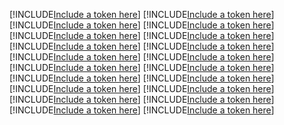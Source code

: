 [!INCLUDE[Include a token here](refs1527038977064/r1.md)]
[!INCLUDE[Include a token here](refs1527038977064/r2.md)]
[!INCLUDE[Include a token here](refs1527038977064/r3.md)]
[!INCLUDE[Include a token here](refs1527038977064/r4.md)]
[!INCLUDE[Include a token here](refs1527038977064/r5.md)]
[!INCLUDE[Include a token here](refs1527038977064/r6.md)]
[!INCLUDE[Include a token here](refs1527038977064/r7.md)]
[!INCLUDE[Include a token here](refs1527038977064/r8.md)]
[!INCLUDE[Include a token here](refs1527038977064/r9.md)]
[!INCLUDE[Include a token here](refs1527038977064/r10.md)]
[!INCLUDE[Include a token here](refs1527038977064/r11.md)]
[!INCLUDE[Include a token here](refs1527038977064/r12.md)]
[!INCLUDE[Include a token here](refs1527038977064/r13.md)]
[!INCLUDE[Include a token here](refs1527038977064/r14.md)]
[!INCLUDE[Include a token here](refs1527038977064/r15.md)]
[!INCLUDE[Include a token here](refs1527038977064/r16.md)]
[!INCLUDE[Include a token here](refs1527038977064/r17.md)]
[!INCLUDE[Include a token here](refs1527038977064/r18.md)]
[!INCLUDE[Include a token here](refs1527038977064/r19.md)]
[!INCLUDE[Include a token here](refs1527038977064/r20.md)]